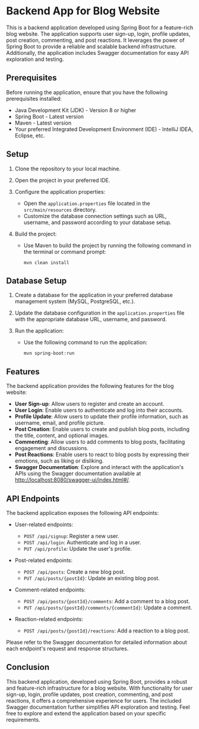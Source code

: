 # Backend App for Blog Website 

This is a backend application developed using Spring Boot for a feature-rich blog website. The application supports user sign-up, login, profile updates, post creation, commenting, and post reactions. It leverages the power of Spring Boot to provide a reliable and scalable backend infrastructure. Additionally, the application includes Swagger documentation for easy API exploration and testing.

## Prerequisites

Before running the application, ensure that you have the following prerequisites installed:

- Java Development Kit (JDK) - Version 8 or higher
- Spring Boot - Latest version
- Maven - Latest version
- Your preferred Integrated Development Environment (IDE) - IntelliJ IDEA, Eclipse, etc.

## Setup

1. Clone the repository to your local machine.

2. Open the project in your preferred IDE.

3. Configure the application properties:
   - Open the `application.properties` file located in the `src/main/resources` directory.
   - Customize the database connection settings such as URL, username, and password according to your database setup.

4. Build the project:
   - Use Maven to build the project by running the following command in the terminal or command prompt:
     ```
     mvn clean install
     ```

## Database Setup

1. Create a database for the application in your preferred database management system (MySQL, PostgreSQL, etc.).

2. Update the database configuration in the `application.properties` file with the appropriate database URL, username, and password.

3. Run the application:
   - Use the following command to run the application:
     ```
     mvn spring-boot:run
     ```

## Features

The backend application provides the following features for the blog website:

- **User Sign-up**: Allow users to register and create an account.
- **User Login**: Enable users to authenticate and log into their accounts.
- **Profile Update**: Allow users to update their profile information, such as username, email, and profile picture.
- **Post Creation**: Enable users to create and publish blog posts, including the title, content, and optional images.
- **Commenting**: Allow users to add comments to blog posts, facilitating engagement and discussions.
- **Post Reactions**: Enable users to react to blog posts by expressing their emotions, such as liking or disliking.
- **Swagger Documentation**: Explore and interact with the application's APIs using the Swagger documentation available at [http://localhost:8080/swagger-ui/index.html#/](http://localhost:8080/swagger-ui/index.html#/).

## API Endpoints

The backend application exposes the following API endpoints:

- User-related endpoints:
  - `POST /api/signup`: Register a new user.
  - `POST /api/login`: Authenticate and log in a user.
  - `PUT /api/profile`: Update the user's profile.

- Post-related endpoints:
  - `POST /api/posts`: Create a new blog post.
  - `PUT /api/posts/{postId}`: Update an existing blog post.

- Comment-related endpoints:
  - `POST /api/posts/{postId}/comments`: Add a comment to a blog post.
  - `PUT /api/posts/{postId}/comments/{commentId}`: Update a comment.

- Reaction-related endpoints:
  - `POST /api/posts/{postId}/reactions`: Add a reaction to a blog post.

Please refer to the Swagger documentation for detailed information about each endpoint's request and response structures.

## Conclusion

This backend application, developed using Spring Boot, provides a robust and feature-rich infrastructure for a blog website. With functionality for user sign-up, login, profile updates, post creation, commenting, and post reactions, it offers a comprehensive experience for users. The included Swagger documentation further simplifies API exploration and testing. Feel free to explore and extend the application based on your specific requirements.
